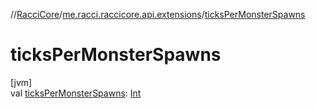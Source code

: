 //[RacciCore](../../index.md)/[me.racci.raccicore.api.extensions](index.md)/[ticksPerMonsterSpawns](ticks-per-monster-spawns.md)

# ticksPerMonsterSpawns

[jvm]\
val [ticksPerMonsterSpawns](ticks-per-monster-spawns.md): [Int](https://kotlinlang.org/api/latest/jvm/stdlib/kotlin/-int/index.html)
